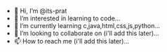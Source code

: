- 👋 Hi, I’m @its-prat
- 👀 I’m interested in learning to code...
- 🌱 I’m currently learning c,java,html,css,js,python...
- 💞️ I’m looking to collaborate on (i'll add this later)...
- 📫 How to reach me (i'll add this later)...

<!---
its-prat/its-prat is a ✨ special ✨ repository because its `README.md` (this file) appears on your GitHub profile.
You can click the Preview link to take a look at your changes.
--->
